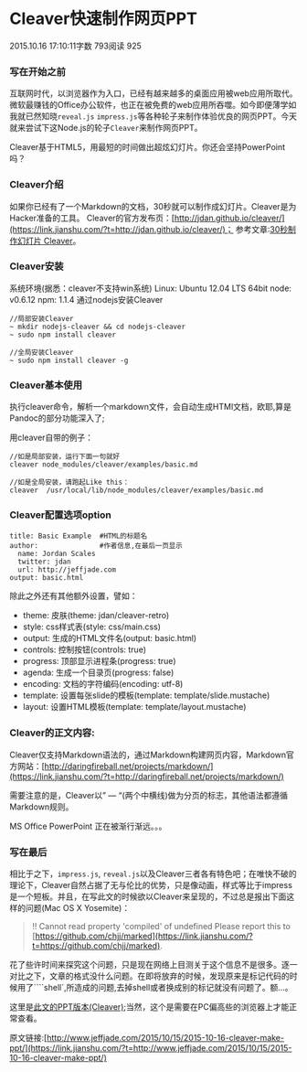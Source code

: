 # Cleaver快速制作网页PPT

2015.10.16 17:10:11字数 793阅读 925

### **写在开始之前**

互联网时代，以浏览器作为入口，已经有越来越多的桌面应用被web应用所取代。微软最赚钱的Office办公软件，也正在被免费的web应用所吞噬。如今即便薄学如我就已然知晓`reveal.js` `impress.js`等各种轮子来制作体验优良的网页PPT。今天就来尝试下这Node.js的轮子`Cleaver`来制作网页PPT。

Cleaver基于HTML5，用最短的时间做出超炫幻灯片。你还会坚持PowerPoint吗？

### **Cleaver介绍**

如果你已经有了一个Markdown的文档，30秒就可以制作成幻灯片。Cleaver是为Hacker准备的工具。
Cleaver的官方发布页：[http://jdan.github.io/cleaver/](https://link.jianshu.com/?t=http://jdan.github.io/cleaver/)；
参考文章:[30秒制作幻灯片 Cleaver](https://link.jianshu.com/?t=http://blog.fens.me/nodejs-slide-cleaver/)。

### **Cleaver安装**

系统环境(据悉：cleaver不支持win系统)
Linux: Ubuntu 12.04 LTS 64bit
node: v0.6.12
npm: 1.1.4
通过nodejs安装Cleaver

```shell
//局部安装Cleaver
~ mkdir nodejs-cleaver && cd nodejs-cleaver
~ sudo npm install cleaver

//全局安装Cleaver
~ sudo npm install cleaver -g
```

### **Cleaver基本使用**

执行cleaver命令，解析一个markdown文件，会自动生成HTMl文档，欧耶,算是Pandoc的部分功能深入了;

用cleaver自带的例子：

```shell
//如是局部安装，运行下面一句就好
cleaver node_modules/cleaver/examples/basic.md

//如是全局安装，请跑起Like this：
cleaver  /usr/local/lib/node_modules/cleaver/examples/basic.md
```

### **Cleaver配置选项option**

```shell
title: Basic Example  #HTML的标题名
author:               #作者信息,在最后一页显示
  name: Jordan Scales
  twitter: jdan
  url: http://jeffjade.com
output: basic.html
```

除此之外还有其他额外设置，譬如：

- theme: 皮肤(theme: jdan/cleaver-retro)
- style: css样式表(style: css/main.css)
- output: 生成的HTML文件名(output: basic.html)
- controls: 控制按钮(controls: true)
- progress: 顶部显示进程条(progress: true)
- agenda: 生成一个目录页(progress: false)
- encoding: 文档的字符编码(encoding: utf-8)
- template: 设置每张slide的模板(template: template/slide.mustache)
- layout: 设置HTML模板(template: template/layout.mustache)

### **Cleaver的正文内容:**

Cleaver仅支持Markdown语法的，通过Markdown构建网页内容，Markdown官方网站：[http://daringfireball.net/projects/markdown/](https://link.jianshu.com/?t=http://daringfireball.net/projects/markdown/)

需要注意的是，Cleaver以” — “(两个中横线)做为分页的标志，其他语法都遵循Markdown规则。

MS Office PowerPoint 正在被渐行渐远。。。

### **写在最后**

相比于之下，`impress.js`, `reveal.js`以及Cleaver三者各有特色吧；在唯快不破的理论下，Cleaver自然占据了无与伦比的优势，只是像动画，样式等比于impress是一个短板。并且，在写此文的时候欲以Cleaver来呈现的，不过总是报出下面这样的问题(Mac OS X Yosemite)：

> !! Cannot read property 'compiled' of undefined
> Please report this to [https://github.com/chjj/marked](https://link.jianshu.com/?t=https://github.com/chjj/marked).

花了些许时间来探究这个问题，只是现在网络上目测关于这个信息不是很多。逐一对比之下，文章的格式没什么问题。在即将放弃的时候，发现原来是标记代码的时候用了````shell`,所造成的问题,去掉shell或者换成别的标记就没有问题了。额...。

这里是[此文的PPT版本(Cleaver)](https://link.jianshu.com/?t=http://www.jeffjade.com/special/md2pptViaCleaver.html);当然，这个是需要在PC偏高些的浏览器上才能正常查看。

原文链接:[http://www.jeffjade.com/2015/10/15/2015-10-16-cleaver-make-ppt/](https://link.jianshu.com/?t=http://www.jeffjade.com/2015/10/15/2015-10-16-cleaver-make-ppt/)